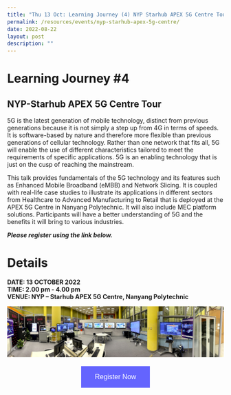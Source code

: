 ```yaml
---
title: "Thu 13 Oct: Learning Journey (4) NYP Starhub APEX 5G Centre Tour"
permalink: /resources/events/nyp-starhub-apex-5g-centre/
date: 2022-08-22
layout: post
description: ""
---
```

# Learning Journey #4

## NYP-Starhub APEX 5G Centre Tour


5G is the latest generation of mobile technology, distinct from previous generations because it is not simply a step up from 4G in terms of speeds. It is software-based by nature and therefore more flexible than previous generations of cellular technology. Rather than one network that fits all, 5G will enable the use of different characteristics tailored to meet the requirements of specific applications. 5G is an enabling technology that is just on the cusp of reaching the mainstream. 

This talk provides fundamentals of the 5G technology and its features such as Enhanced Mobile Broadband (eMBB) and Network Slicing. It is coupled with real-life case studies to illustrate its applications in different sectors from Healthcare to Advanced Manufacturing to Retail that is deployed at the APEX 5G Centre in Nanyang Polytechnic. It will also include MEC platform solutions. Participants will have a better understanding of 5G and the benefits it will bring to various industries.

***Please register using the link below.***

# Details
**DATE: 13 OCTOBER 2022** <br> 
**TIME: 2.00 pm - 4.00 pm** <br> 
**VENUE: NYP – Starhub APEX 5G Centre, Nanyang Polytechnic** <br>

![Apex5G picture](/images/events/5GLF/Apex5G.png)


<style>
#register {
  background-color: #0000ff;
  border: none;
  color: white;
  padding: 16px 32px;
  text-align: center;
  font-size: 16px;
  margin: 4px 2px;
  opacity: 0.6;
  transition: 0.3s;
  display: inline-block;
  text-decoration: none;
  cursor: pointer;
}
</style>

<center><a href="https://form.gov.sg/628f22d33778d80011a07cc6 " target="_blank"><button id="register" class="btn">Register Now</button></a></center>